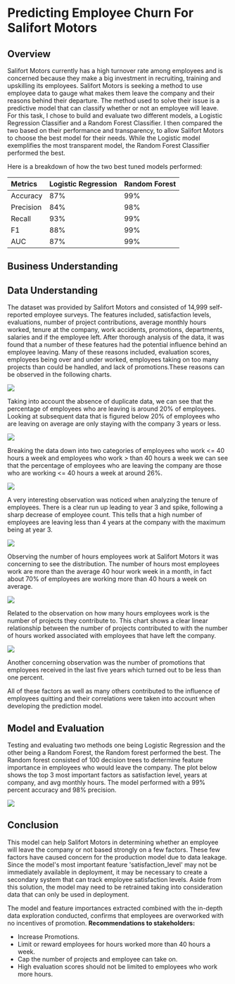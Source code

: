 # Predicting Employee Churn For Salifort Motors

## Overview
Salifort Motors currently has a high turnover rate among employees and is concerned because they make a big investment in recruiting, training and upskilling its employees.
Salifort Motors is seeking a method to use employee data to gauge what makes them leave the company and their reasons behind their departure. The method used to solve their issue is a predictive model that can classify whether or not an employee will leave. For this task, I chose to build and evaluate two different models, a Logistic Regression Classifier and a Random Forest Classifier. I then compared the two based on their performance and transparency, to allow Salifort Motors to choose the best model for their needs. While the Logistic model exemplifies the most transparent model, the Random Forest Classifier performed the best. 

Here is a breakdown of how the two best tuned models performed:

| Metrics   | Logistic Regression | Random Forest |
|:----------|:--------------------|:--------------|
| Accuracy  | 87%             	  |   99%     	  |
| Precision | 84%             	  |   98%     	  |
| Recall	  | 93%             	  |   99%     	  |
| F1    	  | 88%             	  |   99%     	  |
| AUC   	  | 87%             	  |   99%     	  |

## Business Understanding

## Data Understanding
The dataset was provided by Salifort Motors and consisted of 14,999 self-reported employee surveys. The features included, satisfaction levels, evaluations, number of project contributions, average monthly hours worked, tenure at the company, work accidents, promotions, departments, salaries and if the employee left. After thorough analysis of the data, it was found that a number of these features had the potential influence behind an employee leaving. Many of these reasons included, evaluation scores, employees being over and under worked, employees taking on too many projects than could be handled, and lack of promotions.These reasons can be observed in the following charts.

![](Images/Employees_that_left.jpg)


Taking into account the absence of duplicate data, we can see that the percentage of employees who are leaving is around 20% of employees. Looking at subsequent data that is figured below 20% of employees who are leaving on average are only staying with the company 3 years or less.

![](Images/employee_churn_based_on_hours.jpg)


Breaking the data down into two categories of employees who work <= 40 hours a week and employees who work > than 40 hours a week we can see that the percentage of employees who are leaving the company are those who are working <= 40 hours a week  at around 26%.

 
![](Images/employee_tenure.jpg)

A very interesting observation was noticed when analyzing the tenure of employees. There is a clear run up leading to year 3 and spike, following a sharp decrease of employee count. This tells that a high number of employees are leaving less than 4 years at the company with the maximum being at year 3.

 
![](Images/hours_employees_work.jpg)

Observing the number of hours employees work at Salifort Motors it was concerning to see the distribution. The number of hours most employees work are more than the average 40 hour work week in a month, in fact about 70% of employees are working more than 40 hours a week on average.
 
![](Images/hours_vs_number_of_projects.jpg)

Related to the observation on how many hours employees work is the number of projects they contribute to. This chart shows a clear linear relationship between the number of projects contributed to with the number of hours worked associated with employees that have left the company.


![](Images/promotions.jpg)

Another concerning observation was the number of promotions that employees received in the last five years which turned out to be less than one percent.

All of these factors as well as many others contributed to the influence of employees quitting and their correlations were taken into account when developing the prediction model.

## Model and Evaluation
Testing and evaluating two methods one being Logistic Regression and the other being a Random Forest, the Random forest performed the best. The Random forest consisted of 100 decision trees to determine feature importance in employees who would leave the company. The plot below shows the top 3 most important factors as satisfaction level, years at company, and avg monthly hours. The model performed with a 99% percent accuracy and 98% precision.

![](Images/rf_feature_importance.jpg)


## Conclusion
This model can help Salifort Motors in determining whether an employee will leave the company or not based strongly on a few factors. These few factors have caused concern for the production model due to data leakage. Since the model's most important feature 'satisfaction_level' may not be immediately available in deployment, it may be necessary to create a secondary system that can track employee satisfaction levels. Aside from this solution, the model may need to be retrained taking into consideration data that can only be used in deployment.

The model and feature importances extracted combined with the in-depth data exploration conducted, confirms that employees are overworked with no incentives of promotion.
**Recommendations to stakeholders:**
* Increase Promotions.
* Limit or reward employees for hours worked more than 40 hours a week.
* Cap the number of projects and employee can take on.
* High evaluation scores should not be limited to employees who work more hours.

 



